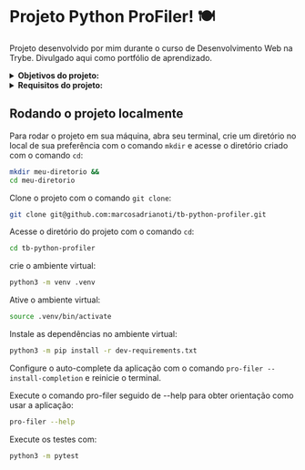 # Projeto Python ProFiler! :plate_with_cutlery:
Projeto desenvolvido por mim durante o curso de Desenvolvimento Web na Trybe. Divulgado aqui como portfólio de aprendizado.

<details>
<summary><strong>Objetivos do projeto:</strong></summary>
 
  * Trabalhar com uma aplicação com uma interface de linha de comando (CLI) que recebe como entrada um caminho (diretório ou arquivo) e gera um relatório com informações sobre o caminho informado.
  * Corrigir os bugs e implementar os testes para garantir que a aplicação funcione corretamente.
  * Verificar se sou capaz de:
    * Encontrar bugs no código de uma aplicação escrita em Python.
    * Corrigir bugs no código de uma aplicação escrita em Python.
    * Criar testes para uma aplicação escrita em Python.
    * Utilizar o pytest para criar testes automatizados em uma aplicação escrita em Python.
</details>
<details>
<summary><strong> Requisitos do projeto:</strong></summary>

  *  Eliminar o(s) bug(s) da função `show_deepest_file`.
  *  Eliminar o(s) bug(s) da função `find_file_by_name`.
  *  Criar testes para a função `show_preview`.
  *  Criar testes para a função `show_details`.
  *  Criar testes para a função `show_disk_usage`.
  *  Criar testes para a função `find_duplicate_files`.
</details>
  
## Rodando o projeto localmente

Para rodar o projeto em sua máquina, abra seu terminal, crie um diretório no local de sua preferência com o comando `mkdir` e acesse o diretório criado com o comando `cd`:

```bash
mkdir meu-diretorio &&
cd meu-diretorio
```

Clone o projeto com o comando `git clone`:

```bash
git clone git@github.com:marcosadrianoti/tb-python-profiler.git
```

Acesse o diretório do projeto com o comando `cd`:

```bash
cd tb-python-profiler
```

crie o ambiente virtual:
```bash
python3 -m venv .venv
```

Ative o ambiente virtual:
```bash
source .venv/bin/activate
```

Instale as dependências no ambiente virtual:
```bash
python3 -m pip install -r dev-requirements.txt
```
Configure o auto-complete da aplicação com o comando `pro-filer --install-completion` e reinicie o terminal.

Execute o comando pro-filer seguido de --help para obter orientação como usar a aplicação:
```bash
pro-filer --help
```
Execute os testes com:
```bash
python3 -m pytest
```
